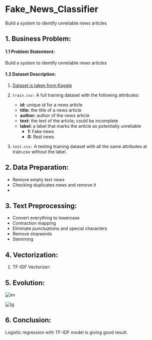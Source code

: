 # Fake_News_Classifier
Build a system to identify unreliable news articles

## 1. Business Problem:

#### 1.1 Problem Statemtent:
Build a system to identify unreliable news articles

#### 1.2 Dataset Description:
1. [Dataset is taken from Kaggle](https://www.kaggle.com/c/fake-news)

2. `train.csv:` A full training dataset with the following attributes:
    - **id:** unique id for a news article
    - **title:** the title of a news article
    - **author:** author of the news article
    - **text:** the text of the article; could be incomplete
    - **label:** a label that marks the article as potentially unreliable
        - **1:** Fake news
        - **0:** Real news

3. `test.csv:` A testing training dataset with all the same attributes at train.csv without the label.

## 2. Data Preparation:
- Remove empty text news
- Checking duplicates news and remove it
- 

## 3. Text Preprocessing:
- Convert everything to lowercase
- Contraction mapping
- Eliminate punctuations and special characters
- Remove stopwords
- Stemming

## 4. Vectorization:
1. TF-IDF Vectorizer:

## 5. Evolution:
![ev](https://user-images.githubusercontent.com/42543380/142424563-6cf30f89-dc8f-4117-a96f-3cb2db91fae5.PNG)

![lg](https://user-images.githubusercontent.com/42543380/142424648-9766986e-6c45-47d0-ba1d-538cf899e22f.PNG)

## 6. Conclusion:
Logistic regression with TF-IDF model is giving good result.

